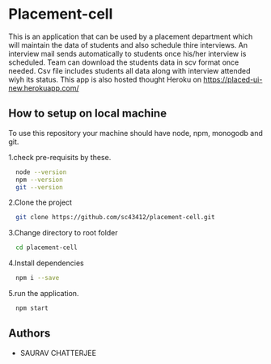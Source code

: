 # Placement-cell
 
This is an application that can be used by a placement department 
which will maintain the data of students and also schedule thire 
interviews. An interview mail sends automatically to students once
his/her interview is scheduled. Team can download the students data 
in scv format once needed. Csv file includes students all data 
along with interview attended wiyh its status.
This app is also hosted thought Heroku on 
https://placed-ui-new.herokuapp.com/


## How to setup on local machine

To use this repository your machine should have node, npm, monogodb and git.

1.check pre-requisits by these.

```bash
  node --version
  npm --version
  git --version
```
2.Clone the project
```bash
  git clone https://github.com/sc43412/placement-cell.git
```

3.Change directory to root folder
```bash
  cd placement-cell
```

4.Install dependencies
```bash
  npm i --save
```

5.run the application.
```bash
  npm start
```




## Authors

- SAURAV CHATTERJEE

